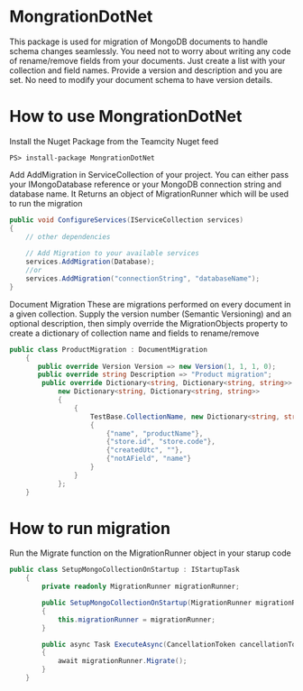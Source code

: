 # MongrationDotNet

This package is used for migration of MongoDB documents to handle schema changes seamlessly. 
You need not to worry about writing any code of rename/remove fields from your documents. 
Just create a list with your collection and field names. Provide a version and description and you are set. No need to modify your document schema to have version details.

# How to use MongrationDotNet

Install the Nuget Package from the Teamcity Nuget feed

```
PS> install-package MongrationDotNet
```

Add AddMigration in ServiceCollection of your project. You can either pass your IMongoDatabase reference or your MongoDB connection string and database name. It Returns an object of MigrationRunner which will be used to run the migration


```csharp
public void ConfigureServices(IServiceCollection services)
{
    // other dependencies
    
    // Add Migration to your available services
	services.AddMigration(Database);
    //or
    services.AddMigration("connectionString", "databaseName");
}
```

Document Migration
These are migrations performed on every document in a given collection. Supply the version number (Semantic Versioning) and an optional description, then simply override the MigrationObjects property to create a dictionary of collection name and fields to rename/remove

```csharp
public class ProductMigration : DocumentMigration
    {
       public override Version Version => new Version(1, 1, 1, 0);
       public override string Description => "Product migration";
        public override Dictionary<string, Dictionary<string, string>> MigrationObjects =>
            new Dictionary<string, Dictionary<string, string>>
            {
                {
                    TestBase.CollectionName, new Dictionary<string, string>
                    {
                        {"name", "productName"},
                        {"store.id", "store.code"},
                        {"createdUtc", ""},
                        {"notAField", "name"}
                    }
                }
            };
    }
```
# How to run migration

Run the Migrate function on the MigrationRunner object in your starup code

```csharp
public class SetupMongoCollectionOnStartup : IStartupTask
    {
        private readonly MigrationRunner migrationRunner;

        public SetupMongoCollectionOnStartup(MigrationRunner migrationRunner)
        {
            this.migrationRunner = migrationRunner;
        }

        public async Task ExecuteAsync(CancellationToken cancellationToken = default)
        {
            await migrationRunner.Migrate();
        }
    }
```
